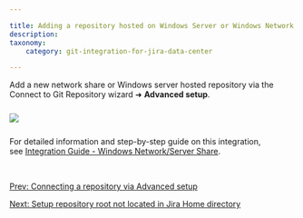 ```yaml
---

title: Adding a repository hosted on Windows Server or Windows Network share
description:
taxonomy:
    category: git-integration-for-jira-data-center

---
```


<!-- setting up repo -->

Add a new network share or Windows server hosted repository via the Connect to Git Repository wizard ➜ **Advanced setup**.

<img src='/wp-content/uploads/gij-gitserver-adding-network-share-01.png' style='display:block;margin:25px auto;max-width:100%' />

For detailed information and step-by-step guide on this integration, see [Integration Guide - Windows Network/Server Share](/git-integration-for-jira-data-center/windows-network-server-share-gij-self-managed).

<p>&nbsp;</p>

[Prev: Connecting a repository via Advanced setup](/git-integration-for-jira-data-center/connecting-a-repository-via-advanced-setup-gij-self-managed)

[Next: Setup repository root not located in Jira Home directory](/git-integration-for-jira-data-center/setup-repository-root-not-located-in-Jira-Home-directory-gij-self-managed)

